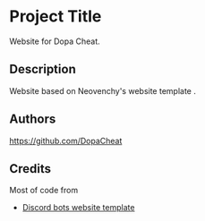 # Project Title

Website for Dopa Cheat.

## Description

Website based on Neovenchy's website template .


## Authors


https://github.com/DopaCheat



## Credits

Most of code from
* [Discord bots website template](https://github.com/Neovenchy/Discord-bot-website-template)
